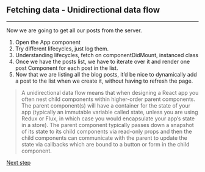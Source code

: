## Fetching data - Unidirectional data flow
---
Now we are going to get all our posts from the server.
1. Open the App component
2. Try different lifecycles, just log them.
3. Understanding lifecycles, fetch on componentDidMount, instanced class
4. Once we have the posts list, we have to iterate over it and render one post Component for each post in the list.
5. Now that we are listing all the blog posts, it’d be nice to dynamically add a post to the list when we create it, without having to refresh the page.

> A unidirectional data flow means that when designing a React app you often nest child components within higher-order parent components. The parent component(s) will have a container for the state of your app (typically an immutable variable called state, unless you are using Redux or Flux, in which case you would encapsulate your app’s state in a store). The parent component typically passes down a snapshot of its state to its child components via read-only props and then the child components can communicate with the parent to update the state via callbacks which are bound to a button or form in the child component.

[Next step](https://github.com/sgonzalezml/workshop-react/tree/v4)